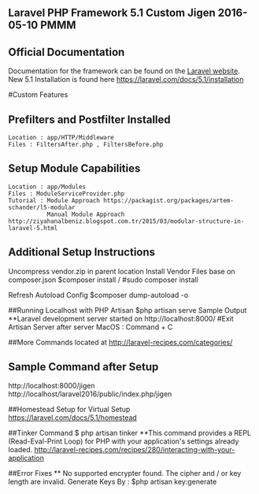 ## Laravel PHP Framework 5.1 Custom Jigen 2016-05-10 PMMM

## Official Documentation

Documentation for the framework can be found on the [Laravel website](http://laravel.com/docs).
New 5.1 Installation is found here https://laravel.com/docs/5.1/installation

#Custom Features
## Prefilters and Postfilter Installed
 	Location : app/HTTP/Middleware
 	Files : FiltersAfter.php , FiltersBefore.php

## Setup Module Capabilities
	Location : app/Modules
	Files : ModuleServiceProvider.php
	Tutorial : Module Approach https://packagist.org/packages/artem-schander/l5-modular
			   Manual Module Approach http://ziyahanalbeniz.blogspot.com.tr/2015/03/modular-structure-in-laravel-5.html

## Additional Setup Instructions 
Uncompress vendor.zip in parent location 
Install Vendor Files base on composer.json
$composer install / #sudo composer install

Refresh Autoload Config
$composer dump-autoload -o

##Running Localhost with PHP Artisan
$php artisan serve 
 Sample Output **Laravel development server started on http://localhost:8000/
#Exit Artisan Server after server 
MacOS : Command + C 

##More Commands located at http://laravel-recipes.com/categories/

## Sample Command after Setup 
http://localhost:8000/jigen 
http://localhost/laravel2016/public/index.php/jigen

##Homestead Setup for Virtual Setup
https://laravel.com/docs/5.1/homestead

##Tinker Command
$ php artisan tinker
**This command provides a REPL (Read-Eval-Print Loop) for PHP with your application's settings already loaded.
http://laravel-recipes.com/recipes/280/interacting-with-your-application

##Error Fixes
** No supported encrypter found. The cipher and / or key length are invalid.
   Generate Keys By : $php artisan key:generate
